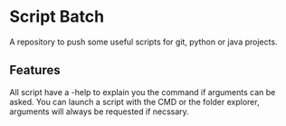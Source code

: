# Script Batch

A repository to push some useful scripts for git, python or java projects.

## Features

All script have a -help to explain you the command if arguments can be asked.
You can launch a script with the CMD or the folder explorer, arguments will always be requested if necssary.
